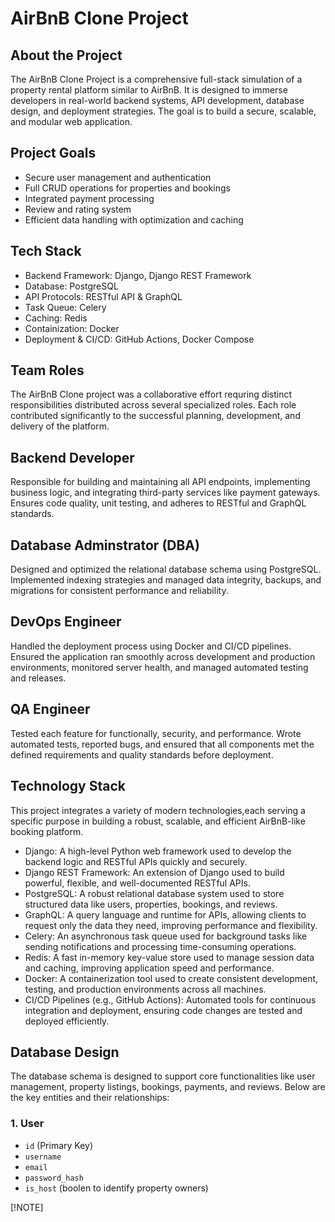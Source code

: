 # AirBnB Clone Project

## About the Project
The AirBnB Clone Project is a comprehensive full-stack simulation of a property rental platform similar to AirBnB. It is designed to immerse developers in real-world backend systems, API development, database design, and deployment strategies. The goal is to build a secure, scalable, and modular web application.

## Project Goals
- Secure user management and authentication
- Full CRUD operations for properties and bookings
- Integrated payment processing
- Review and rating system
- Efficient data handling with optimization and caching

## Tech Stack
- Backend Framework: Django, Django REST Framework
- Database: PostgreSQL
- API Protocols: RESTful API & GraphQL
- Task Queue: Celery
- Caching: Redis
- Containization: Docker
- Deployment & CI/CD: GitHub Actions, Docker Compose

## Team Roles
The AirBnB Clone project was a collaborative effort requring distinct responsibilities distributed across several specialized roles. Each role contributed significantly to the successful planning, development, and delivery of the platform.

## Backend Developer
Responsible for building and maintaining all API endpoints, implementing business logic, and integrating third-party services like payment gateways. Ensures code quality, unit testing, and adheres to RESTful and GraphQL standards.

## Database Adminstrator (DBA)
Designed and optimized the relational database schema using PostgreSQL. Implemented indexing strategies and managed data integrity, backups, and migrations for consistent performance and reliability.

## DevOps Engineer
Handled the deployment process using Docker and CI/CD pipelines. Ensured the application ran smoothly across development and production environments, monitored server health, and managed automated testing and releases.

## QA Engineer
Tested each feature for functionally, security, and performance. Wrote automated tests, reported bugs, and ensured that all components met the defined requirements and quality standards before deployment.

## Technology Stack
This project integrates a variety of modern technologies,each serving a specific purpose in building a robust, scalable, and efficient AirBnB-like booking platform.
- Django: A high-level Python web framework used to develop the backend logic and RESTful APIs quickly and securely.
- Django REST Framework: An extension of Django used to build powerful, flexible, and well-documented RESTful APIs.
- PostgreSQL: A robust relational database system used to store structured data like users, properties, bookings, and reviews.
- GraphQL: A query language and runtime for APIs, allowing clients to request only the data they need, improving performance and flexibility.
- Celery: An asynchronous task queue used for background tasks like sending notifications and processing time-consuming operations.
- Redis: A fast in-memory key-value store used to manage session data and caching, improving application speed and performance.
- Docker: A containerization tool used to create consistent development, testing, and production environments across all machines.
- CI/CD Pipelines (e.g., GitHub Actions): Automated tools for continuous integration and deployment, ensuring code changes are tested and deployed efficiently.

## Database Design
The database schema is designed to support core functionalities like user management, property listings, bookings, payments, and reviews.
Below are the key entities and their relationships:
### 1. User
- `id` (Primary Key)
- `username`
- `email`
- `password_hash`
- `is_host` (boolen to identify property owners)

[!NOTE] 
